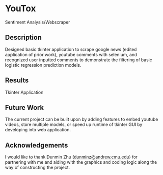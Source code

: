 # YouTox
Sentiment Analysis/Webscraper

## Description 
Designed basic tkinter application to scrape google news (edited application of prior work), youtube comments with selenium, and recognized user inputted comments to demonstrate the filtering of basic logistic regression prediction models. 

## Results 
Tkinter Application 

## Future Work

The current project can be built upon by adding features to embed youtube videos, store multiple models, or speed up runtime of tkinter GUI by developing into web application. 

## Acknowledgements 

I would like to thank Dunmin Zhu (dunminz@andrew.cmu.edu) for partnering with me and aiding with the graphics and coding logic along the way of constructing the project. 
